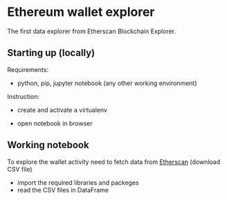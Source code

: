 # Ethereum wallet explorer

The first data explorer from Etherscan Blockchain Explorer.

## Starting up (locally)

Requirements:

* python, pip, jupyter notebook (any other working environment)

Instruction:

* create and activate a virtualenv

* open notebook in browser

## Working notebook

To explore the wallet activity need to fetch data from [Etherscan](https://etherscan.io/) (download CSV file)

* import the required libraries and packeges 
* read the CSV files in DataFrame